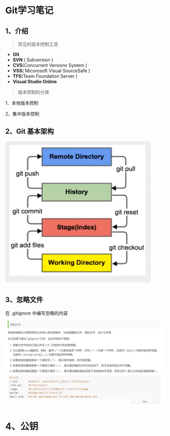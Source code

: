 # Git学习笔记



## 1、介绍

> 常见的版本控制工具

- **GIt**
- **SVN** ( Subversion )
- **CVS**(Concurrent Versions System )
- **VSS**( Micorosoft Visual SourceSafe )
- **TFS**(Team Foundation Server )
- **Visual Studio Online**





> 版本控制的分类

1、本地版本控制

2、集中版本控制





## 2、Git 基本架构

![image-20200723180621761](image-20200723180621761.png)





## 3、忽略文件



在 .gitignore 中编写忽略的内容

![image-20200723181905638](image-20200723181905638.png)





# 4、公钥

